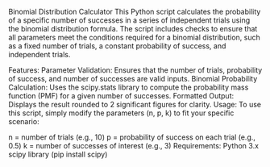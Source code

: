 Binomial Distribution Calculator
This Python script calculates the probability of a specific number of successes in a series of independent trials using the binomial distribution formula. The script includes checks to ensure that all parameters meet the conditions required for a binomial distribution, such as a fixed number of trials, a constant probability of success, and independent trials.

Features:
Parameter Validation: Ensures that the number of trials, probability of success, and number of successes are valid inputs.
Binomial Probability Calculation: Uses the scipy.stats library to compute the probability mass function (PMF) for a given number of successes.
Formatted Output: Displays the result rounded to 2 significant figures for clarity.
Usage:
To use this script, simply modify the parameters (n, p, k) to fit your specific scenario:

n = number of trials (e.g., 10)
p = probability of success on each trial (e.g., 0.5)
k = number of successes of interest (e.g., 3)
Requirements:
Python 3.x
scipy library (pip install scipy)
